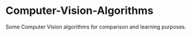 # Computer-Vision-Algorithms
 Some Computer Vision algorithms for comparison and learning purposes.
